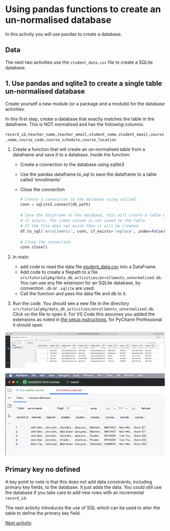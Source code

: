 # Using pandas functions to create an un-normalised database

In this activity you will use pandas to create a database.

## Data

The next two activities use the `student_data.csv` file to create a SQLite database.

## 1. Use pandas and sqlite3 to create a single table un-normalised database

Create yourself a new module (or a package and a module) for the database activities.

In this first step, create a database that exactly matches the table in the dataframe. This is NOT normalised and has
the following columns:

`record_id,teacher_name,teacher_email,student_name,student_email,course_name,course_code,course_schedule,course_location`

1. Create a function that will create an un-normalised table from a dataframe and save it to a database. Inside the
   function:

    - Create a connection to the database using sqlite3
    - Use the pandas dataframe.to_sql to save the dataframe to a table called 'enrollments'
    - Close the connection

      ```python
      # Create a connection to the database using sqlite3.
      conn = sqlite3.connect(db_path)

      # Save the dataframe to the database, this will create a table called 'enrollments' and replace it if
      # it exists. The index column is not saved to the table.
      # If the file does not exist then it will be created.
      df.to_sql('enrollments', conn, if_exists='replace', index=False)

      # Close the connection.
      conn.close()
      ```

2. In main:

    - add code to read the data file [student_data.csv](../../src/tutorialpkg/data_db_activity/student_data.csv) into a
      DataFrame.
    - Add code to create a filepath to a file `src/tutorialpkg/data_db_activities/enrollments_unnormalised.db`. You can
      use any file
      extension for an SQLite database, by convention `.db` or `.sqlite` are used.
    - Call the function and pass the data file and db to it.

3. Run the code. You should see a new file in the directory
   `src/tutorialpkg/data_db_activities/enrollments_unnormalised.db`. Click on the file to open it. For VS Code this
   assumes you added the extensions as noted in [the setup instructions](5-0-instructions.md), for PyCharm Professional
   it should open.

![Database viewed in VS Code](../img/vsc-sqlitedbview.png)

![Database viewed in PyCharm Professional](../img/pyc-dbview.png)

## Primary key no defined

A key point to note is that this does not add data constraints, including primary key fields, to the database. It just
adds the data. You could still use the database if you take care to add new rows with an incremental `record_id`.

The next activity introduces the use of SQL which can be used to alter the table to define the primary key field.

[Next activity](5-3-studentdb-normalised-structure.md)